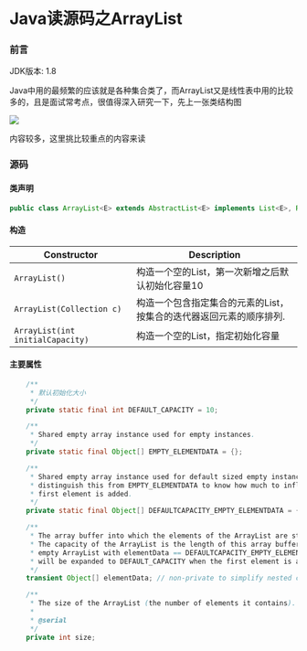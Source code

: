 # Java读源码之ArrayList

### 前言

 JDK版本: 1.8 

Java中用的最频繁的应该就是各种集合类了，而ArrayList又是线性表中用的比较多的，且是面试常考点，很值得深入研究一下，先上一张类结构图

![](https://cdn.jsdelivr.net/gh/freshchen/resource@master/img/sc-arraylist.png)

内容较多，这里挑比较重点的内容来读

### 源码

#### 类声明

```java
public class ArrayList<E> extends AbstractList<E> implements List<E>, RandomAccess, Cloneable, java.io.Serializable
```

#### 构造

| Constructor |  Description                                  |
| ---|---|
| `ArrayList()`|构造一个空的List，第一次新增之后默认初始化容量10 |
| `ArrayList(Collection c)`|构造一个包含指定集合的元素的List，按集合的迭代器返回元素的顺序排列. |
| `ArrayList(int initialCapacity)`|构造一个空的List，指定初始化容量 |

#### 主要属性

```java
    /**
     * 默认初始化大小
     */
    private static final int DEFAULT_CAPACITY = 10;

    /**
     * Shared empty array instance used for empty instances.
     */
    private static final Object[] EMPTY_ELEMENTDATA = {};

    /**
     * Shared empty array instance used for default sized empty instances. We
     * distinguish this from EMPTY_ELEMENTDATA to know how much to inflate when
     * first element is added.
     */
    private static final Object[] DEFAULTCAPACITY_EMPTY_ELEMENTDATA = {};

    /**
     * The array buffer into which the elements of the ArrayList are stored.
     * The capacity of the ArrayList is the length of this array buffer. Any
     * empty ArrayList with elementData == DEFAULTCAPACITY_EMPTY_ELEMENTDATA
     * will be expanded to DEFAULT_CAPACITY when the first element is added.
     */
    transient Object[] elementData; // non-private to simplify nested class access

    /**
     * The size of the ArrayList (the number of elements it contains).
     *
     * @serial
     */
    private int size;
```

